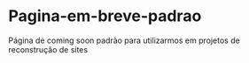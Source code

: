 # Pagina-em-breve-padrao
 Página de coming soon padrão para utilizarmos em projetos de reconstrução de sites
